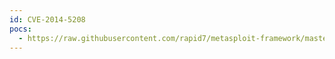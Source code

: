 ```yaml
---
id: CVE-2014-5208
pocs:
  - https://raw.githubusercontent.com/rapid7/metasploit-framework/master/modules/auxiliary/admin/scada/yokogawa_bkbcopyd_client.rb
---
```

